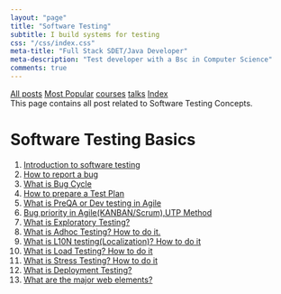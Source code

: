 ```yaml
---
layout: "page"
title: "Software Testing"
subtitle: I build systems for testing
css: "/css/index.css"
meta-title: "Full Stack SDET/Java Developer"
meta-description: "Test developer with a Bsc in Computer Science"
comments: true
---
```

<div class="list-filters">
    <a href="/" class="list-filter filter-selected">All posts</a>
    <a href="/popular" class="list-filter">Most Popular</a>
    <a href="/courses" class="list-filter">courses</a>
	<a href="/talks" class="list-filter">talks</a>
    <a href="/tags" class="list-filter">Index</a>
</div>
This page contains all post related to Software Testing Concepts.

# Software Testing Basics
1. [Introduction to software testing](https://sarkershantonu.github.io/2009/05/26/introduction-software-testing/)
2. [How to report a bug](https://sarkershantonu.github.io/2012/09/03/bug-report/)
3. [What is Bug Cycle](https://sarkershantonu.github.io/2012/12/07/bug-cycle/)
4. [How to prepare a Test Plan](https://sarkershantonu.github.io/2012/12/05/prepare-test-plan/)
5. [What is PreQA or Dev testing in Agile](https://sarkershantonu.github.io/2012/09/03/pre-qa/)
6. [Bug priority in Agile(KANBAN/Scrum),UTP Method](https://sarkershantonu.github.io/2012/08/29/bug-priority-utp-method/)
7. [What is Exploratory Testing?](https://sarkershantonu.github.io/2012/12/06/exploratory-testing/)
8. [What is Adhoc Testing? How to do it.](https://sarkershantonu.github.io/2012/12/20/adhoc-testing/)
9. [What is L10N testing(Localization)? How to do it](https://sarkershantonu.github.io/2012/12/what-is-adhoc-testing-how-to-do-it.html)
10. [What is Load Testing? How to do it](https://sarkershantonu.github.io/2012/12/what-is-load-testing-how-to-do-it.html)
11. [What is Stress Testing? How to do it](https://sarkershantonu.github.io/2013/01/what-is-stress-testing-how-to-do-it.html)
12. [What is Deployment Testing?](https://sarkershantonu.github.io/2012/12/what-is-deployment-testing.html)
13. [What are the major web elements?](https://sarkershantonu.github.io/2012/11/popular-web-site-elements.html)